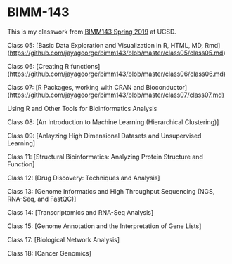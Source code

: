# BIMM-143

This is my classwork from [BIMM143 Spring 2019](https://bioboot.github.io/bimm143_S19/) at UCSD.

Class 05: [Basic Data Exploration and Visualization in R, HTML, MD, Rmd] (https://github.com/jayageorge/bimm143/blob/master/class05/class05.md)

Class 06: [Creating R functions] (https://github.com/jayageorge/bimm143/blob/master/class06/class06.md)

Class 07: [R Packages, working with CRAN and Bioconductor] (https://github.com/jayageorge/bimm143/blob/master/class07/class07.md)

Using R and Other Tools for Bioinformatics Analysis

Class 08: [An Introduction to Machine Learning (Hierarchical Clustering)]

Class 09: [Anlayzing High Dimensional Datasets and Unsupervised Learning]

Class 11: [Structural Bioinformatics: Analyzing Protein Structure and Function]

Class 12: [Drug Discovery: Techniques and Analysis]

Class 13: [Genome Informatics and High Throughput Sequencing (NGS, RNA-Seq, and FastQC)]

Class 14: [Transcriptomics and RNA-Seq Analysis]

Class 15: [Genome Annotation and the Interpretation of Gene Lists]

Class 17: [Biological Network Analysis]

Class 18: [Cancer Genomics]
